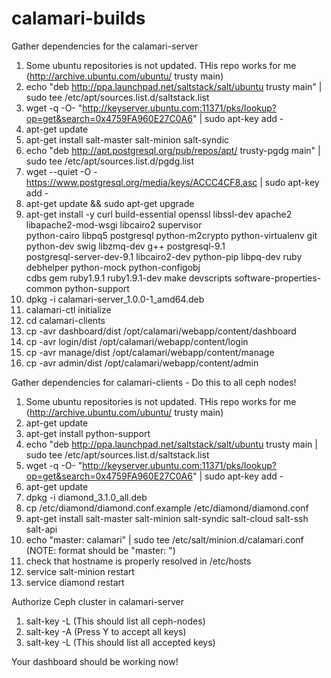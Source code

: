 # calamari-builds
Gather dependencies for the calamari-server

1)  Some ubuntu repositories is not updated. THis repo works for me (http://archive.ubuntu.com/ubuntu/ trusty main)
2)  echo "deb http://ppa.launchpad.net/saltstack/salt/ubuntu trusty main" | sudo tee /etc/apt/sources.list.d/saltstack.list
3)  wget -q -O- "http://keyserver.ubuntu.com:11371/pks/lookup?op=get&search=0x4759FA960E27C0A6" | sudo apt-key add -
4)  apt-get update
5)  apt-get install salt-master salt-minion salt-syndic
6)  echo "deb http://apt.postgresql.org/pub/repos/apt/ trusty-pgdg main" | sudo tee /etc/apt/sources.list.d/pgdg.list
7)  wget --quiet -O - https://www.postgresql.org/media/keys/ACCC4CF8.asc | sudo apt-key add -
8)  apt-get update && sudo apt-get upgrade
9)  apt-get install -y curl build-essential openssl libssl-dev apache2 libapache2-mod-wsgi libcairo2 supervisor \
    python-cairo libpq5 postgresql python-m2crypto python-virtualenv git python-dev swig libzmq-dev g++ postgresql-9.1 \
    postgresql-server-dev-9.1 libcairo2-dev python-pip libpq-dev ruby debhelper python-mock python-configobj \
    cdbs gem ruby1.9.1 ruby1.9.1-dev make devscripts software-properties-common python-support
10) dpkg -i calamari-server_1.0.0-1_amd64.deb
11) calamari-ctl initialize
12) cd calamari-clients
13) cp -avr dashboard/dist /opt/calamari/webapp/content/dashboard
14) cp -avr login/dist /opt/calamari/webapp/content/login
15) cp -avr manage/dist /opt/calamari/webapp/content/manage
16) cp -avr admin/dist /opt/calamari/webapp/content/admin 

Gather dependencies for calamari-clients - Do this to all ceph nodes!
1)  Some ubuntu repositories is not updated. THis repo works for me (http://archive.ubuntu.com/ubuntu/ trusty main)
2)  apt-get update
3)  apt-get install python-support
4)  echo "deb http://ppa.launchpad.net/saltstack/salt/ubuntu trusty main | sudo tee /etc/apt/sources.list.d/saltstack.list
5)  wget -q -O- "http://keyserver.ubuntu.com:11371/pks/lookup?op=get&search=0x4759FA960E27C0A6" | sudo apt-key add -
6)  apt-get update
7)  dpkg -i diamond_3.1.0_all.deb
8)  cp /etc/diamond/diamond.conf.example /etc/diamond/diamond.conf
9)  apt-get install salt-master salt-minion salt-syndic salt-cloud salt-ssh salt-api
10) echo "master: calamari" | sudo tee /etc/salt/minion.d/calamari.conf (NOTE: format should be "master: <hostname>")
11) check that hostname is properly resolved in /etc/hosts
12) service salt-minion restart
13) service diamond restart

Authorize Ceph cluster in calamari-server
1) salt-key -L (This should list all ceph-nodes)
2) salt-key -A (Press Y to accept all keys)
3) salt-key -L (This should list all accepted keys)

Your dashboard should be working now!

